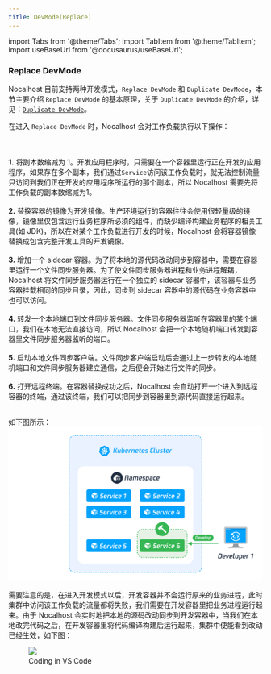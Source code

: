 ```yaml
---
title: DevMode(Replace)
---
```


import Tabs from '@theme/Tabs';
import TabItem from '@theme/TabItem';
import useBaseUrl from '@docusaurus/useBaseUrl';

### Replace DevMode
Nocalhost 目前支持两种开发模式，`Replace DevMode` 和 `Duplicate DevMode`，本节主要介绍 `Replace DevMode` 的基本原理，关于 `Duplicate DevMode` 的介绍，详见：[`Duplicate DevMode`](develop-service-dup-en)。

在进入 `Replace DevMode` 时，Nocalhost 会对工作负载执行以下操作：<br></br><br></br>
**1.** 将副本数缩减为 1。开发应用程序时，只需要在一个容器里运行正在开发的应用程序，如果存在多个副本，我们通过`Service`访问该工作负载时，就无法控制流量只访问到我们正在开发的应用程序所运行的那个副本，所以 Nocalhost 需要先将工作负载的副本数缩减为1。<br></br>
**2.** 替换容器的镜像为开发镜像。生产环境运行的容器往往会使用很轻量级的镜像，镜像里仅包含运行业务程序所必须的组件，而缺少编译构建业务程序的相关工具(如 JDK)，所以在对某个工作负载进行开发的时候，Nocalhost 会将容器镜像替换成包含完整开发工具的开发镜像。<br></br>
**3.** 增加一个 sidecar 容器。为了将本地的源代码改动同步到容器中，需要在容器里运行一个文件同步服务器。为了使文件同步服务器进程和业务进程解耦，Nocalhost 将文件同步服务器运行在一个独立的 sidecar 容器中，该容器与业务容器挂载相同的同步目录，因此，同步到 sidecar 容器中的源代码在业务容器中也可以访问。<br></br>
**4.** 转发一个本地端口到文件同步服务器。文件同步服务器监听在容器里的某个端口，我们在本地无法直接访问，所以 Nocalhost 会把一个本地随机端口转发到容器里文件同步服务器监听的端口。<br></br>
**5.** 启动本地文件同步客户端。文件同步客户端启动后会通过上一步转发的本地随机端口和文件同步服务器建立通信，之后便会开始进行文件的同步。<br></br>
**6.** 打开远程终端。在容器替换成功之后，Nocalhost 会自动打开一个进入到远程容器的终端，通过该终端，我们可以把同步到容器里到源代码直接运行起来。<br></br>

如下图所示：
![图片](/img/develop-dup/replace-devmode.jpg)

需要注意的是，在进入开发模式以后，开发容器并不会运行原来的业务进程，此时集群中访问该工作负载的流量都将失败，我们需要在开发容器里把业务进程运行起来。由于 Nocalhost 会实时地把本地的源码改动同步到开发容器中，当我们在本地改完代码之后，在开发容器里将代码编译构建后运行起来，集群中便能看到改动已经生效，如下图：

<figure className="img-frame">
  <img className="gif-img" src={useBaseUrl('/img/opt/code-change2.gif')} />
  <figcaption>Coding in VS Code</figcaption>
</figure>




